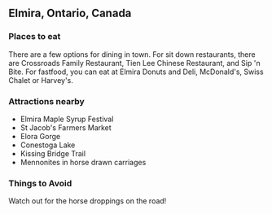 ## Elmira, Ontario, Canada

### Places to eat
There are a few options for dining in town. For sit down restaurants, there are Crossroads Family Restaurant, Tien Lee Chinese Restaurant, and Sip 'n Bite. For fastfood, you can eat at Elmira Donuts and Deli, McDonald's, Swiss Chalet or Harvey's.

### Attractions nearby
- Elmira Maple Syrup Festival
- St Jacob's Farmers Market
- Elora Gorge
- Conestoga Lake
- Kissing Bridge Trail
- Mennonites in horse drawn carriages

### Things to Avoid
Watch out for the horse droppings on the road!
